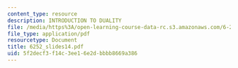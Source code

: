 ```yaml
---
content_type: resource
description: INTRODUCTION TO DUALITY
file: /media/https%3A/open-learning-course-data-rc.s3.amazonaws.com/6-252j-nonlinear-programming-spring-2003/5f2decf3f14c3ee16e2dbbbb8669a386_6252_slides14.pdf
file_type: application/pdf
resourcetype: Document
title: 6252_slides14.pdf
uid: 5f2decf3-f14c-3ee1-6e2d-bbbb8669a386
---
```

